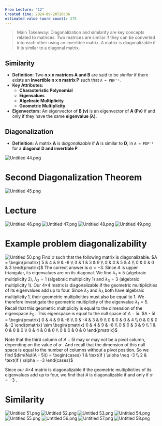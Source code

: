 ```yaml
---
From Lecture: "12"
Created time: 2024-09-20T20:36
estimated value (word count): 379
---
```

> Main Takeaway: Diagonalization and similarity are key concepts related to matrices. Two matrices are similar if they can be converted into each other using an invertible matrix. A matrix is diagonalizable if it is similar to a diagonal matrix.
## **Similarity**
- **Definition:** Two **n x n matrices A and B** are said to be _similar_ if there exists an **invertible n x n matrix P** such that `A = PBP⁻¹`.
- **Key Attributes:**
    - **Characteristic Polynomial**
    - **Eigenvalues**
    - **Algebraic Multiplicity**
    - **Geometric Multiplicity**
- **Eigenvectors:** An eigenvector of **B (v)** is an eigenvector of **A (Pv)** if and only if they have the same **eigenvalue (λ)**.
## **Diagonalization**
- **Definition:** A matrix **A** is _diagonalizable_ if **A** is similar to **D**, in `A = PDP⁻¹` for a **diagonal D and invertible P**.
  
![Untitled 44.png](../../../attachments/Untitled%2044.png)
# Second Diagonalization Theorem
![Untitled 45.png](../../../attachments/Untitled%2045.png)
# Lecture
![Untitled 46.png](../../../attachments/Untitled%2046.png)
![Untitled 47.png](../../../attachments/Untitled%2047.png)
![Untitled 48.png](../../../attachments/Untitled%2048.png)
![Untitled 49.png](../../../attachments/Untitled%2049.png)
# Example problem diagonalizability
![Untitled 50.png](../../../attachments/Untitled%2050.png)
Find $\alpha$ such that the following matrix is diagonalizable.
$A = \begin{pmatrix} 5 & 4 & 9 & -8 \\ 0 & 1 & 3 & 9 \\ 0 & 0 & 5 & 4 \\ 0 & 0 & 0 & 3 \end{pmatrix}$
The correct answer is $\alpha = -3$.
Since $A$ is upper triangular, its eigenvalues are on its diagonal.
We find $\lambda_1 = 5$ (algebraic multiplicity 2), $\lambda_2 = 1$ (algebraic multiplicity 1) and $\lambda_3 = 3$ (algebraic multiplicity 1).
Our 4×4 matrix is diagonalizable if the geometric multiplicities of its eigenvalues add up to four. Since $\lambda_2$ and $\lambda_3$ both have algebraic multiplicity 1, their geometric multiplicities must also be equal to 1.
We therefore investigate the geometric multiplicity of the eigenvalue $\lambda_1 = 5$.
Recall that this geometric multiplicity is equal to the dimension of the eigenspace $E_5$ .
This eigenspace is equal to the null space of $A - 5I$.
$A - 5I = \begin{pmatrix} 0 & 4 & 9 & -8 \\ 0 & -4 & 3 & 9 \\ 0 & 0 & 0 & 4 \\ 0 & 0 & 0 & -2 \end{pmatrix} \sim \begin{pmatrix} 0 & 4 & 9 & -8 \\ 0 & 0 & 3 & 9 \\ 1 & 0 & 0 & 0 \\ 0 & 4 & 0 & 0 \\ 0 & 0 & 0 & 0 \end{pmatrix}$
  
Note that the third column of $A - 5I$ may or may not be a pivot column, depending on the value of $\alpha$ .
And recall that the dimension of this null space is equal to the number of columns without a pivot position.
So we find
$dim(Nul(A - 5I)) = \begin{cases} 1 & \text{if } \alpha \neq -3 \\ 2 & \text{if } \alpha = -3 \end{cases}$  
  
Since our 4×4 matrix is diagonalizable if the geometric multiplicities of its eigenvalues add up to four, we find that $A$ is diagonalizable if and only if $\alpha = -3$ .
  
# Similarity
![Untitled 51.png](../../../attachments/Untitled%2051.png)
![Untitled 52.png](../../../attachments/Untitled%2052.png)
![Untitled 53.png](../../../attachments/Untitled%2053.png)
![Untitled 54.png](../../../attachments/Untitled%2054.png)
![Untitled 55.png](../../../attachments/Untitled%2055.png)
![Untitled 56.png](../../../attachments/Untitled%2056.png)
![Untitled 57.png](../../../attachments/Untitled%2057.png)
![Untitled 58.png](../../../attachments/Untitled%2058.png)